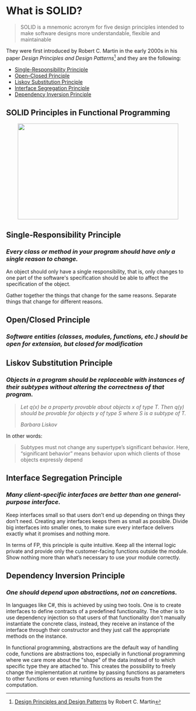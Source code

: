 # What is SOLID?

> SOLID is a mnemonic acronym for five design principles intended to make software designs more understandable, flexible and maintainable

They were first introduced by Robert C. Martin in the early 2000s in his paper *Design Principles and Design Patterns*[^1] and they are the following:

- [Single-Responsibility Principle](https://github.com/mmelamud-godaddy/how-to-become-a-better-developer/blob/main/solid.md#single-responsibility-principle)
- [Open–Closed Principle](https://github.com/mmelamud-godaddy/how-to-become-a-better-developer/blob/main/solid.md#openclosed-principle)
- [Liskov Substitution Principle](https://github.com/mmelamud-godaddy/how-to-become-a-better-developer/blob/main/solid.md#liskov-substitution-principle)
- [Interface Segregation Principle](https://github.com/mmelamud-godaddy/how-to-become-a-better-developer/blob/main/solid.md#interface-segregation-principle)
- [Dependency Inversion Principle](https://github.com/mmelamud-godaddy/how-to-become-a-better-developer/blob/main/solid.md#dependency-inversion-principle)

## SOLID Principles in Functional Programming

<p align="center">
  <img width="440" height="262" src="https://user-images.githubusercontent.com/81258448/186962860-bbacd126-d577-4da4-bcdf-5d75f153f7a9.png">
</p>

## Single-Responsibility Principle

### *Every class or method in your program should have only a single reason to change.*

An object should only have a single responsibility, that is, only changes to one part of the software's specification should be able to affect the specification of the object.

Gather together the things that change for the same reasons. Separate things that change for different reasons.

## Open/Closed Principle

### *Software entities (classes, modules, functions, etc.) should be open for extension, but closed for modification*

## Liskov Substitution Principle

### *Objects in a program should be replaceable with instances of their subtypes without altering the correctness of that program.*

> *Let q(x) be a property provable about objects x of type T. Then q(y) should be provable for objects y of type S where S is a subtype of T.*
> 
> *Barbara Liskov*

In other words:
> Subtypes must not change any supertype’s significant behavior. Here, “significant behavior” means behavior upon which clients of those objects expressly depend

## Interface Segregation Principle

### *Many client-specific interfaces are better than one general-purpose interface.*

Keep interfaces small so that users don’t end up depending on things they don’t need. Creating any interfaces keeps them as small as possible. Divide big interfaces into smaller ones, to make sure every interface delivers exactly what it promises and nothing more.

In terms of FP, this principle is quite intuitive. Keep all the internal logic private and provide only the customer-facing functions outside the module. Show nothing more than what’s necessary to use your module correctly.

## Dependency Inversion Principle

### *One should depend upon abstractions, not on concretions.*

In languages like C#, this is achieved by using two tools. One is to create interfaces to define contracts of a predefined functionality. The other is to use dependency injection so that users of that functionality don't manually instantiate the concrete class, instead, they receive an instance of the interface through their constructor and they just call the appropriate methods on the instance.

In functional programming, abstractions are the default way of handling code, functions are abstractions too, especially in functional programming where we care more about the "shape" of the data instead of to which specific type they are attached to. This creates the possibility to freely change the implementation at runtime by passing functions as parameters to other functions or even returning functions as results from the computation.

 [^1]: [Design Principles and Design Patterns](http://staff.cs.utu.fi/~jounsmed/doos_06/material/DesignPrinciplesAndPatterns.pdf) by Robert C. Martin

